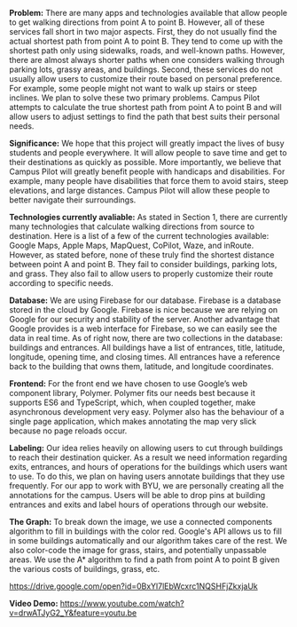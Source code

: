 <b>Problem:</b> There are many apps and technologies available that allow people to get walking directions from point A to point B. However, all of these services fall short in two major aspects. First, they do not usually find the actual shortest path from point A to point B. They tend to come up with the shortest path only using sidewalks, roads, and well-known paths. However, there are almost always shorter paths when one considers walking through parking lots, grassy areas, and buildings. Second, these services do not usually allow users to customize their route based on personal preference. For example, some people might not want to walk up stairs or steep inclines. We plan to solve these two primary problems. Campus Pilot attempts to calculate the true shortest path from point A to point B and will allow users to adjust settings to find the path that best suits their personal needs. 

<b>Significance:</b> We hope that this project will greatly impact the lives of busy students and people everywhere. It will allow people to save time and get to their destinations as quickly as possible. More importantly, we believe that Campus Pilot will greatly benefit people with handicaps and disabilities. For example, many people have disabilities that force them to avoid stairs, steep elevations, and large distances. Campus Pilot will allow these people to better navigate their surroundings.

<b>Technologies currently avaliable:</b> As stated in Section 1, there are currently many technologies that calculate walking directions from source to destination. Here is a list of a few of the current technologies available: Google Maps, 	Apple Maps, MapQuest, CoPilot, Waze, and inRoute. However, as stated before, none of these truly find the shortest distance between point A and point B. They fail to consider buildings, parking lots, and grass. They also fail to allow users to properly customize their route according to specific needs.

<b>Database:</b> We are using Firebase for our database. Firebase is a database stored in the cloud by Google.  Firebase is nice because we are relying on Google for our security and stability of the server.  Another advantage that Google provides is a web interface for Firebase, so we can easily see the data in real time.  As of right now, there are two collections in the database: buildings and entrances.  All buildings have a list of entrances, title, latitude, longitude, opening time, and closing times.  All entrances have a reference back to the building that owns them, latitude, and longitude coordinates.  

<b>Frontend:</b> For the front end we have chosen to use Google’s web component library, Polymer. Polymer fits our needs best because it supports ES6 and TypeScript, which, when coupled together, make asynchronous development very easy.  Polymer also has the behaviour of a single page application, which makes annotating the map very slick because no page reloads occur.

<b>Labeling:</b> Our idea relies heavily on allowing users to cut through buildings to reach their destination quicker. As a result we need information regarding exits, entrances, and hours of operations for the buildings which users want to use. To do this, we plan on having users annotate buildings that they use frequently. For our app to work with BYU, we are personally creating all the annotations for the campus. Users will be able to drop pins at building entrances and exits and label hours of operations through our website. 

<b>The Graph:</b> To break down the image, we use a connected components algorithm to fill in buildings with the color red. Google's API allows us to fill in some buildings automatically and our algorithm takes care of the rest. We also color-code the image for grass, stairs, and potentially unpassable areas. We use the A\* algorithm to find a path from point A to point B given the various costs of buildings, grass, etc. 

https://drive.google.com/open?id=0BxYl7lEbWcxrc1NQSHFjZkxjaUk

<b>Video Demo:</b> https://www.youtube.com/watch?v=drwATJyG2_Y&feature=youtu.be
